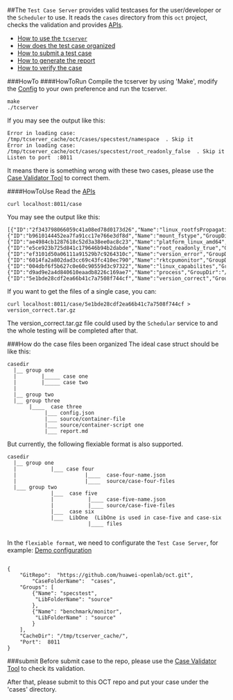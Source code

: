 ##The `Test Case Server` provides valid testcases for the user/developer or the `Scheduler` to use.
It reads the `cases` directory from this `oct` project, checks the validation and provides [APIs](API.md).

- [How to use the `tcserver`](#howto)
- [How does the test case organized](#how-do-the-case-files-been-organized)
- [How to submit a test case](#submit)
- [How to generate the report](reportGenerator/README.md)
- [How to verify the case](caseValidator/README.md)

###HowTo
####HowToRun
Compile the tcserver by using 'Make', modify the [Config](tcserver.conf) to your own preference and run the tcserver.

```
make
./tcserver
```

If you may see the output like this:
```
Error in loading case:  /tmp/tcserver_cache/oct/cases/specstest/namespace  . Skip it
Error in loading case:  /tmp/tcserver_cache/oct/cases/specstest/root_readonly_false  . Skip it
Listen to port  :8011
```
It means there is something wrong with these two cases, please use the [Case Validator Tool](../tools/casevalidator/HowTO.md) to correct them.

####HowToUse
Read the [APIs](API.md)

```
curl localhost:8011/case
```
You may see the output like this:
```
[{"ID":"2f343798066059c41a08ed78d0173d26","Name":"linux_rootfsPropagation","GroupDir":"/tmp/tcserver_cache/oct/cases/specstest","LibFolderName":"source","Status":"idle","TestedTime":0,"LastModifiedTime":1439693492},{"ID":"b9610144452ea7fa91cc17e766e3df8d","Name":"mount_fstype","GroupDir":"/tmp/tcserver_cache/oct/cases/specstest","LibFolderName":"source","Status":"idle","TestedTime":0,"LastModifiedTime":1439600364},{"ID":"ae4984cb1287618c52d3a38ee0ac8c23","Name":"platform_linux_amd64","GroupDir":"/tmp/tcserver_cache/oct/cases/specstest","LibFolderName":"source","Status":"idle","TestedTime":0,"LastModifiedTime":1439602673},{"ID":"e5ce923b725d841c179646b94b2dabde","Name":"root_readonly_true","GroupDir":"/tmp/tcserver_cache/oct/cases/specstest","LibFolderName":"source","Status":"idle","TestedTime":0,"LastModifiedTime":1439693492},{"ID":"ef3101d50a06111a91529b7c9264310c","Name":"version_error","GroupDir":"/tmp/tcserver_cache/oct/cases/specstest","LibFolderName":"source","Status":"idle","TestedTime":0,"LastModifiedTime":1439602544},{"ID":"6014fa2a802dad3cc69c43fc410ec790","Name":"rktcpumonitor","GroupDir":"/tmp/tcserver_cache/oct/cases/benchmark/monitor","LibFolderName":"source","Status":"idle","TestedTime":0,"LastModifiedTime":1439600364},{"ID":"004dbf6f5b627c0e60c90559d3c97322","Name":"linux_capabilites","GroupDir":"/tmp/tcserver_cache/oct/cases/specstest","LibFolderName":"source","Status":"idle","TestedTime":0,"LastModifiedTime":1439693492},{"ID":"d9ad9e2a4d840610eaadb8226c169ae7","Name":"process","GroupDir":"/tmp/tcserver_cache/oct/cases/specstest","LibFolderName":"source","Status":"idle","TestedTime":0,"LastModifiedTime":1439693492},{"ID":"5e1bde28cdf2ea66b41c7a7508f744cf","Name":"version_correct","GroupDir":"/tmp/tcserver_cache/oct/cases/specstest","LibFolderName":"source","Status":"idle","TestedTime":0,"LastModifiedTime":1439602585}]
```

If you want to get the files of a single case, you can:

```
curl localhost:8011/case/5e1bde28cdf2ea66b41c7a7508f744cf > version_correct.tar.gz
```
The version_correct.tar.gz file could used by the `Schedular` service to and the whole testing will be completed after that.

###How do the case files been organized
The ideal case struct should be like this:

```
casedir
  |__ group one
  |        |_____ case one
  |        |_____ case two
  |
  |__ group two
  |__ group three
	   |____  case three
			|___ config.json
			|___ source/container-file
			|___ source/container-script one
			|___ report.md

```

But currently, the following flexiable format is also supported.

```
casedir
  |__ group one
  |           |___ case four
  |                      |____  case-four-name.json
  |                      |____  source/case-four-files
  |___ group two
              |___  case five
              |           |____ case-five-name.json
              |           |____ source/case-five-files
              |___  case six
              |___  LibOne  (LibOne is used in case-five and case-six
                          |____ files
                          
```

In the `flexiable format`, we need to configurate the `Test Case Server`, for example:
[Demo configuration](tcserver.conf)
```

{
	"GitRepo":  "https://github.com/huawei-openlab/oct.git",
        "CaseFolderName":  "cases",
	"Groups": [ 
		{"Name": "specstest",
		 "LibFolderName": "source"
		},
		{"Name": "benchmark/monitor",
		 "LibFolderName" : "source"
		}
	],
	"CacheDir": "/tmp/tcserver_cache/",
	"Port":  8011
}
```

###submit
Before submit case to the repo, please use the [Case Validator Tool](../tools/casevalidator/HowTO.md) to check its validation.

After that, please submit to this OCT repo and put your case under the 'cases' directory.
